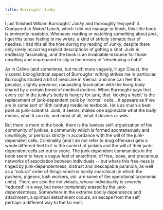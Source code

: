 ```yaml
---
title: Burroughs' Junky
---
```


I just finished William Burroughs' *Junky* and thoroughly 'enjoyed' it.
Compared to *Naked Lunch*, which I did not manage to finish, this little book
is eminently readable.
Whenever reading or watching something about *junk*, I get this tense feeling
in my wrists, a kind of strictly somatic fear of needles. I had this all the
time during my reading of Junky, despite there only rarely occurring explicit
descriptions of getting a shot.
Junk is endlessly fascinating, and the book is an invaluable resource for those
unwilling and unprepared to slip in the misery of 'developing a habit'.

As in Céline (and sometimes, but much more vaguely, Hugo Claus), the visceral,
biologi(sti)cal aspect of Burroughs' writing strikes me in particular.
Burroughs studied a
bit of medicine in Vienna, and one can feel this peculiar, slightly perverse,
nauseating fascination with the *living* body shared by a certain breed of
medical doctors. When Burroughs says that
every cell in the junky's body is hungry for junk, that 'kicking a habit' is
the replacement of junk-dependent cells by 'normal' cells... it appears as if
we are in some sort of 19th century medicine textbook.
He's as much a beat poet as junk-scientist. Junk, it seems, makes
one appreciate what the *body* means, what it can do, and most of all, what it
*desires* or *wills*.

But there is more to the book, there is the lawless self-organization of the
community of junkies, a community which is formed spontaneously and
unwillingly, or perhaps strictly in accordance with the will of the
junk-dependent cells.
Criminality (and I do not refer to drug offenses) gets a whole different feel
to it in the context of junkies and the will of their junk-dependent cells set
out to score.
The junk-dependent communities in the book seem to have a vague feel of
anarchism, of free, loose, and precarious networks of association between
individuals -- but where this free-ness is tinged by junk-dependentness, distrust
and inescapable paranoia, as well as a 'natural' order of things 
which is hardly anarchical (in which the pushers, pigeons, lush workers, *etc.*
are some of the operational taxonomic units).
There are also the individuals, whose individuality is severely 'reduced' in a
way, but never completely erased by the junk-dependentness.
Somewhere in the extreme bodily dependence and attachment, a spiritual
detachment occurs, an escape from the self, perhaps a different way to the far
east.
